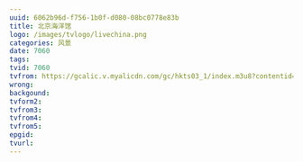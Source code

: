 ```yaml
---
uuid: 6062b96d-f756-1b0f-d080-08bc0778e83b
title: 北京海洋馆
logo: /images/tvlogo/livechina.png
categories: 风景
date: 7060
tags:
tvid: 7060
tvfrom: https://gcalic.v.myalicdn.com/gc/hkts03_1/index.m3u8?contentid=2820180516001
wrong:
backgound:
tvform2:
tvfrom3:
tvfrom4:
tvfrom5:
epgid:
tvurl:
---
```

